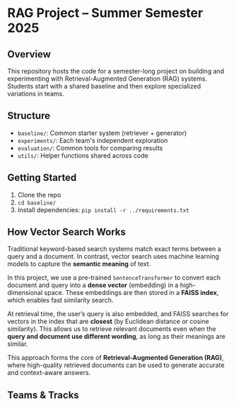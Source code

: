 # RAG Project – Summer Semester 2025

## Overview

This repository hosts the code for a semester-long project on building and experimenting with Retrieval-Augmented Generation (RAG) systems. Students start with a shared baseline and then explore specialized variations in teams.

## Structure

- `baseline/`: Common starter system (retriever + generator)
- `experiments/`: Each team's independent exploration
- `evaluation/`: Common tools for comparing results
- `utils/`: Helper functions shared across code

## Getting Started

1. Clone the repo
2. `cd baseline/`
3. Install dependencies: `pip install -r ../requirements.txt`

## How Vector Search Works

Traditional keyword-based search systems match exact terms between a query and a document. In contrast, vector search uses machine learning models to capture the **semantic meaning** of text.

In this project, we use a pre-trained `SentenceTransformer` to convert each document and query into a **dense vector** (embedding) in a high-dimensional space. These embeddings are then stored in a **FAISS index**, which enables fast similarity search.

At retrieval time, the user’s query is also embedded, and FAISS searches for vectors in the index that are **closest** (by Euclidean distance or cosine similarity). This allows us to retrieve relevant documents even when the **query and document use different wording**, as long as their meanings are similar.

This approach forms the core of **Retrieval-Augmented Generation (RAG)**, where high-quality retrieved documents can be used to generate accurate and context-aware answers.

## Teams & Tracks
